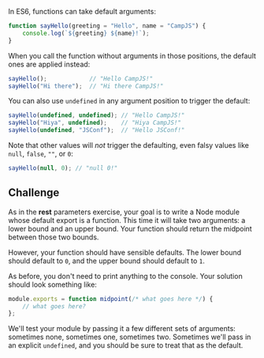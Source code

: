 In ES6, functions can take default arguments:

```js
function sayHello(greeting = "Hello", name = "CampJS") {
    console.log(`${greeting} ${name}!`);
}
```

When you call the function without arguments in those positions, the default ones are applied instead:

```js
sayHello();            // "Hello CampJS!"
sayHello("Hi there");  // "Hi there CampJS!"
```

You can also use `undefined` in any argument position to trigger the default:

```js
sayHello(undefined, undefined); // "Hello CampJS!"
sayHello("Hiya", undefined);    // "Hiya CampJS!"
sayHello(undefined, "JSConf");  // "Hello JSConf!"
```

Note that other values will *not* trigger the defaulting, even falsy values like `null`, `false`, `""`, or `0`:

```js
sayHello(null, 0); // "null 0!"
```

## Challenge

As in the **rest** parameters exercise, your goal is to write a Node module whose default export is a function. This time it will take two arguments: a lower bound and an upper bound. Your function should return the midpoint between those two bounds.

However, your function should have sensible defaults. The lower bound should default to `0`, and the upper bound should default to `1`.

As before, you don't need to print anything to the console. Your solution should look something like:

```js
module.exports = function midpoint(/* what goes here */) {
    // what goes here?
};
```

We'll test your module by passing it a few different sets of arguments: sometimes none, sometimes one, sometimes two. Sometimes we'll pass in an explicit `undefined`, and you should be sure to treat that as the default.
